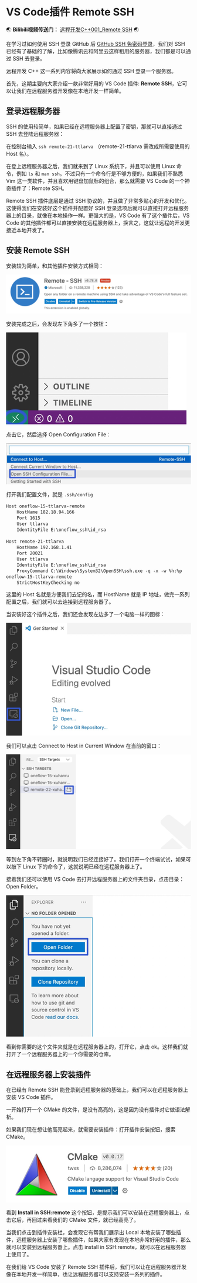 # VS Code插件 Remote SSH


:earth_asia: **Bilibili视频传送门：** [远程开发C++001_Remote SSH](https://www.bilibili.com/video/BV1YT4y1d78B?spm_id_from=333.999.0.0) :earth_asia:


在学习过如何使用 SSH 登录 GitHub 后 [GitHub SSH 免密码登录](learn_cpp/03_SSH_for_github.md)，我们对 SSH 已经有了基础的了解，比如像腾讯云和阿里云这样租用的服务器，我们都是可以通过 SSH 去登录。

远程开发 C++ 这一系列内容将向大家展示如何通过 SSH 登录一个服务器。

首先，这期主要向大家介绍一款非常好用的 VS Code 插件: **Remote SSH**，它可以让我们在远程服务器开发像在本地开发一样简单。

## 登录远程服务器
SSH 的使用较简单，如果已经在远程服务器上配置了密钥，那就可以直接通过 SSH 去登陆远程服务器：

在控制台输入 `ssh remote-21-ttlarva` （remote-21-ttlarva 需改成所需要使用的 Host 名）。

在登上远程服务器之后，我们就来到了 Linux 系统下，并且可以使用 Linux 命令，例如 `ls` 和 `man ssh`。不过只有一个命令行是不够方便的，如果我们不熟悉 Vim 这一类软件，并且喜欢用键盘加鼠标的组合，那么就需要 VS Code 的一个神奇插件了：Remote SSH。

Remote SSH 插件底层是通过 SSH 协议的，并且做了非常多贴心的开发和优化。这使得我们在安装好这个插件并配置好 SSH 登录选项后就可以直接打开远程服务器上的目录，就像在本地操作一样。更强大的是，VS Code 有了这个插件后，VS Code 的其他插件都可以直接安装在远程服务器上，换言之，这就让远程的开发更接近本地开发了。

## 安装 Remote SSH
安装较为简单，和其他插件安装方式相同：

![Xnip2022-05-06_02-23-36.jpg](remote_ssh_files/Xnip2022-05-06_02-23-36.jpg)

安装完成之后，会发现左下角多了一个按钮：

![Xnip2022-05-09_00-50-37.jpg](remote_ssh_files/Xnip2022-05-09_00-50-37.jpg)

点击它，然后选择 Open Configuration File：

![Xnip2022-05-08_22-55-15.jpg](remote_ssh_files/Xnip2022-05-08_22-55-15.jpg)

打开我们配置文件，就是 `.ssh/config`

``` Text
Host oneflow-15-ttlarva-remote
	HostName 182.18.94.166
	Port 1615
	User ttlarva
	IdentityFile E:\oneflow_ssh\id_rsa

Host remote-21-ttlarva
	HostName 192.168.1.41
	Port 20021
	User ttlarva
	IdentityFile E:\oneflow_ssh\id_rsa
	ProxyCommand C:\Windows\System32\OpenSSH\ssh.exe -q -x -w %h:%p oneflow-15-ttlarva-remote
	StrictHostKeyChecking no
```
这里的 Host 名就是方便我们去记的名，而 HostName 就是 IP 地址，做完一系列配置之后，我们就可以去连接到远程服务器了。

当安装好这个插件之后，我们还会发现左边多了一个电脑一样的图标：

![Xnip2022-05-09_00-47-52.jpg](remote_ssh_files/Xnip2022-05-09_00-47-52.jpg)

我们可以点击 Connect to Host in Current Window 在当前的窗口：

![Xnip2022-05-09_00-46-32.jpg](remote_ssh_files/Xnip2022-05-09_00-46-32.jpg)

等到左下角不转圈时，就说明我们已经连接好了。我们打开一个终端试试，如果可以敲下 Linux 下的命令了，这就说明已经在远程服务器上了。

接着我们还可以使用 VS Code 去打开远程服务器上的文件夹目录，点击目录：Open Folder。

![Xnip2022-05-09_00-48-53.jpg](remote_ssh_files/Xnip2022-05-09_00-48-53.jpg)

看到你需要的这个文件夹就是在远程服务器上的，打开它，点击 ok。这样我们就打开了一个远程服务器上的一个你需要的仓库。

## 在远程服务器上安装插件

在已经有 Remote SSH 能登录到远程服务器的基础上，我们可以在远程服务器上安装 VS Code 插件。

一开始打开一个 CMake 的文件，是没有高亮的，这是因为没有插件对它做语法解析。

如果我们现在想让他高亮起来，就需要安装插件：打开插件安装按钮，搜索 CMake。

![Xnip2022-05-09_00-18-57.jpg](remote_ssh_files/Xnip2022-05-09_00-18-57.jpg)

看到 **Install in SSH:remote** 这个按钮，是提示我们可以安装在远程服务器上，点击它后，再回过来看我们的 CMake 文件，就已经高亮了。

当我们点击到插件安装栏，会发现它有帮我们展示出 Local 本地安装了哪些插件，远程服务器上安装了哪些插件，如果大家有发现在本地非常好用的插件，那么就可以安装到远程服务器上。点击 install in SSH:remote，就可以在远程服务器上使用了。

在我们给 VS Code 安装了 Remote SSH 插件后，我们可以让在远程服务器开发像在本地开发一样简单，也让远程服务器可以支持安装一系列的插件。